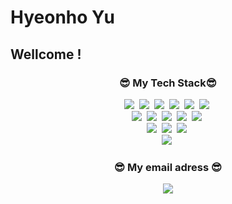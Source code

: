 # Hyeonho Yu
## Wellcome !

<h3 align="center">😎 My Tech Stack😎</h3>

<p align="center">
  <img src="https://img.shields.io/badge/Java-007396?style=flat-square&logo=Java&logoColor=white"/></a>&nbsp 
  <img src="https://img.shields.io/badge/javascript-F7DF1E?style=flat-square&logo=javascript&logoColor=white"/></a>&nbsp 
  <img src="https://img.shields.io/badge/html5-E34F26?style=flat-square&logo=html5&logoColor=white"/></a>&nbsp 
  <img src="https://img.shields.io/badge/css3-1572B6?style=flat-square&logo=css3&logoColor=white"/></a>&nbsp 
  <img src="https://img.shields.io/badge/spring-6DB33F?style=flat-square&logo=spring&logoColor=white"/></a>&nbsp 
  <img src="https://img.shields.io/badge/springboot-6DB33F?style=flat-square&logo=springboot&logoColor=white"/></a>&nbsp </br>
  <img src="https://img.shields.io/badge/apachetomcat-F8DC75?style=flat-square&logo=apachetomcat&logoColor=white"/></a>&nbsp 
  <img src="https://img.shields.io/badge/mysql-4479A1?style=flat-square&logo=mysql&logoColor=white"/></a>&nbsp 
  <img src="https://img.shields.io/badge/github-181717?style=flat-square&logo=github&logoColor=white"/></a>&nbsp 
  <img src="https://img.shields.io/badge/docker-2496ED?style=flat-square&logo=docker&logoColor=white"/></a>&nbsp 
  <img src="https://img.shields.io/badge/redis-DC382D?style=flat-square&logo=redis&logoColor=white"/></a>&nbsp </br>
  <img src="https://img.shields.io/badge/Visual-Studio-5C2D91?style=flat-square&logo=Visual-Studio&logoColor=white"/></a>&nbsp 
  <img src="https://img.shields.io/badge/Eclipse-IDE-525C86?style=flat-square&logo=Eclipse-IDE&logoColor=white"/></a>&nbsp 
  <img src="https://img.shields.io/badge/Intellij-IDEA-000000?style=flat-square&logo=Intellij-IDEA&logoColor=white"/></a>&nbsp </br>
  <img src="https://img.shields.io/badge/windows-0078D4?style=flat-square&logo=windows&logoColor=white"/></a>&nbsp 

</p>


<h3 align="center">😎 My email adress 😎</h3>
<p align="center">
  <a href="mailto:yhh6251@gmail.com"><img src="https://img.shields.io/badge/-Gmail-critical"><br>
</p>
